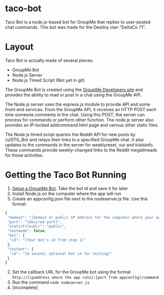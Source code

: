 # taco-bot
Taco Bot is a node.js-based bot for GroupMe that replies to user-posted chat commands. This bot was made for the Destiny clan "DeltaCo 71".

# Layout
Taco Bot is actually made of several pieces:
  * GroupMe Bot
  * Node.js Server
  * Node.js Timed Script (Not yet in git)

The GroupMe Bot is created using the [GroupMe Developers site](https://dev.groupme.com/) and provides the ability to read or post in a chat using the GroupMe API.

The Node.js server uses the express.js module to provide API and some front-end services. From the GroupMe API, it receives an HTTP POST each time someone comments in the chat. Using this POST, the server can process for commands or perform other function. The node.js server also provides an IP-locked addcommand.html page and various other static files.

The Node.js timed script queries the Reddit API for new posts by /u/DTG_Bot and relays their links to a specified GroupMe chat. It also updates to the commands in the server for weeklyreset, xur and trialsinfo. These commands provide weekly-changed links to the Reddit megathreads for those activities.

# Getting the Taco Bot Running
1. [Setup a GroupMe Bot](https://dev.groupme.com/tutorials/bots). Take the bot id and save it for later
2. Install Node.js on the computer where the app will run
3. Create an appconfig.json file next to the nodeserver.js file. Use this format:
```javascript
{
 "domain": "[domain or public IP address for the computer where your app is running]",
 "port": "[desired port]",
 "staticFilesDir": "public",
 "testmode": false,
 "bot": {
  "id": "[Your bot's id from step 1]"
 },
 "testbot": {
  "id": "[A second, optional bot id for testing]"
 }
}
```
2. Set the callback URL for the GroupMe bot using the format `http://[ipaddress where the app runs]:[port from appconfig]/command`
3. Run the command `node nodeserver.js`
4. [incomplete]
